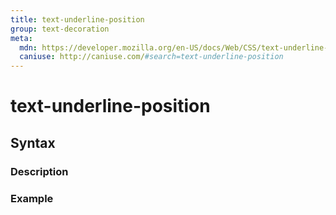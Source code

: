 ```yaml
---
title: text-underline-position
group: text-decoration
meta:
  mdn: https://developer.mozilla.org/en-US/docs/Web/CSS/text-underline-position
  caniuse: http://caniuse.com/#search=text-underline-position
---
```


# text-underline-position
<!--- Introduction for text-underline-position, keep it brief and set the overall context -->

## Syntax
<!--- Introduce the various syntax for text-underline-position -->

### Description
<!--- For each major section of syntax, provide a description explaining its usage further -->

### Example
<!--- Provide code examples for the syntax block you're currently describing -->
